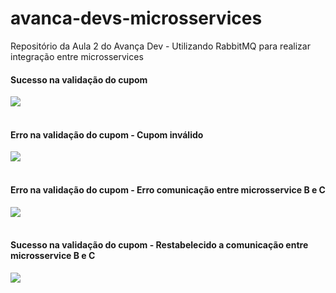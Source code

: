 # avanca-devs-microsservices
Repositório da Aula 2 do Avança Dev - Utilizando RabbitMQ para realizar integração entre microsservices

<h4>Sucesso na validação do cupom</h4>
<img src="https://user-images.githubusercontent.com/62797924/98255404-c2731280-1f53-11eb-9f5c-92ae6babda09.png"/>
<br/>
<br/>

<h4>Erro na validação do cupom - Cupom inválido</h4>
<img src="https://user-images.githubusercontent.com/62797924/98255777-2a295d80-1f54-11eb-9284-3ceb3d762f5a.png"/>
<br/>
<br/>

<h4>Erro na validação do cupom - Erro comunicação entre microsservice B e C</h4>
<img src="https://user-images.githubusercontent.com/62797924/98255937-5b099280-1f54-11eb-9160-fac0c993b37e.png"/>
<br/>
<br/>

<h4>Sucesso na validação do cupom - Restabelecido a comunicação entre microsservice B e C</h4>
<img src="https://user-images.githubusercontent.com/62797924/98256066-82605f80-1f54-11eb-8f90-ecedc8a0f62f.png"/>
